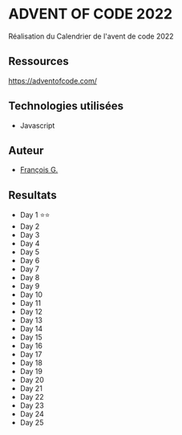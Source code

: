 # ADVENT OF CODE 2022

Réalisation du Calendrier de l'avent de code 2022

## Ressources

https://adventofcode.com/

## Technologies utilisées

- Javascript

## Auteur

- [François G.](https://github.com/frapuks)

## Resultats

- Day 1 ⭐⭐
- Day 2 
- Day 3 
- Day 4 
- Day 5 
- Day 6 
- Day 7 
- Day 8 
- Day 9 
- Day 10 
- Day 11 
- Day 12 
- Day 13 
- Day 14 
- Day 15 
- Day 16 
- Day 17 
- Day 18 
- Day 19 
- Day 20 
- Day 21 
- Day 22 
- Day 23 
- Day 24 
- Day 25 